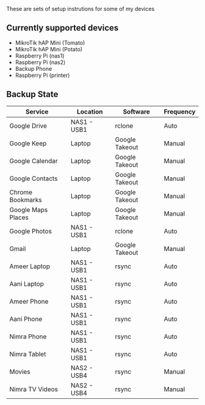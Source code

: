 These are sets of setup instrutions for some of my devices

## Currently supported devices
* MikroTik hAP Mini (Tomato)
* MikroTik hAP Mini (Potato)
* Raspberry Pi (nas1)
* Raspberry Pi (nas2)
* Backup Phone
* Raspberry Pi (printer)

## Backup State
| Service | Location | Software | Frequency |
|---------|----------|----------|-----------|
| Google Drive | NAS1 - USB1 | rclone | Auto |
| Google Keep | Laptop | Google Takeout | Manual |
| Google Calendar | Laptop | Google Takeout | Manual |
| Google Contacts | Laptop | Google Takeout | Manual |
| Chrome Bookmarks | Laptop | Google Takeout | Manual |
| Google Maps Places | Laptop | Google Takeout | Manual |
| Google Photos | NAS1 - USB1 | rclone | Auto |
| Gmail | Laptop | Google Takeout | Manual |
| Ameer Laptop | NAS1 - USB1 | rsync | Auto |
| Aani Laptop | NAS1 - USB1 | rsync | Auto |
| Ameer Phone | NAS1 - USB1 | rsync | Auto |
| Aani Phone | NAS1 - USB1 | rsync | Auto |
| Nimra Phone | NAS1 - USB1 | rsync | Auto |
| Nimra Tablet | NAS1 - USB1 | rsync | Auto |
| Movies | NAS2 - USB4 | rsync | Manual |
| Nimra TV Videos | NAS2 - USB4 | rsync | Manual |
